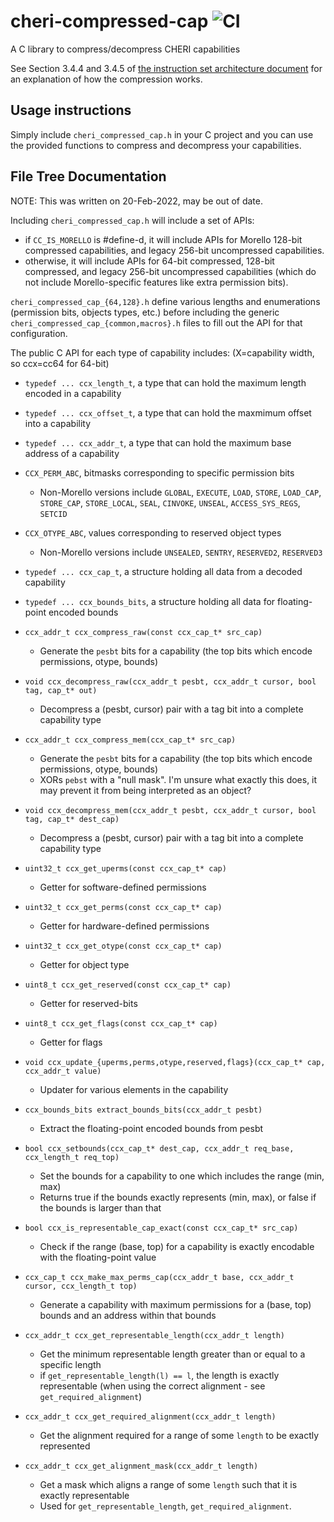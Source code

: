 # cheri-compressed-cap ![CI](https://github.com/CTSRD-CHERI/cheri-compressed-cap/workflows/C/C++%20CI/badge.svg)
A C library to compress/decompress CHERI capabilities

See Section 3.4.4 and 3.4.5 of [the instruction set architecture document](https://www.cl.cam.ac.uk/techreports/UCAM-CL-TR-927.pdf) for an explanation of how the compression works.

## Usage instructions
Simply include `cheri_compressed_cap.h` in your C project and you can use the provided functions to compress and decompress your capabilities.

## File Tree Documentation

NOTE: This was written on 20-Feb-2022, may be out of date.

Including `cheri_compressed_cap.h` will include a set of APIs:
- if `CC_IS_MORELLO` is #define-d, it will include APIs for Morello 128-bit compressed capabilities, and legacy 256-bit uncompressed capabilities.
- otherwise, it will include APIs for 64-bit compressed, 128-bit compressed, and legacy 256-bit uncompressed capabilities (which do not include Morello-specific features like extra permission bits).

`cheri_compressed_cap_{64,128}.h` define various lengths and enumerations (permission bits, objects types, etc.) before including the generic `cheri_compressed_cap_{common,macros}.h` files to fill out the API for that configuration.

The public C API for each type of capability includes: (X=capability width, so ccx=cc64 for 64-bit)
- `typedef ... ccx_length_t`, a type that can hold the maximum length encoded in a capability
- `typedef ... ccx_offset_t`, a type that can hold the maxmimum offset into a capability
- `typedef ... ccx_addr_t`, a type that can hold the maximum base address of a capability

- `CCX_PERM_ABC`, bitmasks corresponding to specific permission bits
  - Non-Morello versions include `GLOBAL`, `EXECUTE`, `LOAD`, `STORE`, `LOAD_CAP`, `STORE_CAP`, `STORE_LOCAL`, `SEAL`, `CINVOKE`, `UNSEAL`, `ACCESS_SYS_REGS`, `SETCID`

- `CCX_OTYPE_ABC`, values corresponding to reserved object types
  - Non-Morello versions include `UNSEALED`, `SENTRY`, `RESERVED2`, `RESERVED3`

- `typedef ... ccx_cap_t`, a structure holding all data from a decoded capability
- `typedef ... ccx_bounds_bits`, a structure holding all data for floating-point encoded bounds

- `ccx_addr_t ccx_compress_raw(const ccx_cap_t* src_cap)`
  - Generate the `pesbt` bits for a capability (the top bits which encode permissions, otype, bounds)
- `void ccx_decompress_raw(ccx_addr_t pesbt, ccx_addr_t cursor, bool tag, cap_t* out)`
  - Decompress a (pesbt, cursor) pair with a tag bit into a complete capability type
- `ccx_addr_t ccx_compress_mem(ccx_cap_t* src_cap)`
  - Generate the `pesbt` bits for a capability (the top bits which encode permissions, otype, bounds)
  - XORs `pebst` with a "null mask". I'm unsure what exactly this does, it may prevent it from being interpreted as an object?
- `void ccx_decompress_mem(ccx_addr_t pesbt, ccx_addr_t cursor, bool tag, cap_t* dest_cap)`
  - Decompress a (pesbt, cursor) pair with a tag bit into a complete capability type

- `uint32_t ccx_get_uperms(const ccx_cap_t* cap)`
  - Getter for software-defined permissions
- `uint32_t ccx_get_perms(const ccx_cap_t* cap)`
  - Getter for hardware-defined permissions
- `uint32_t ccx_get_otype(const ccx_cap_t* cap)`
  - Getter for object type
- `uint8_t ccx_get_reserved(const ccx_cap_t* cap)`
  - Getter for reserved-bits
- `uint8_t ccx_get_flags(const ccx_cap_t* cap)`
  - Getter for flags

- `void ccx_update_{uperms,perms,otype,reserved,flags}(ccx_cap_t* cap, ccx_addr_t value)`
  - Updater for various elements in the capability

- `ccx_bounds_bits extract_bounds_bits(ccx_addr_t pesbt)`
  - Extract the floating-point encoded bounds from pesbt
- `bool ccx_setbounds(ccx_cap_t* dest_cap, ccx_addr_t req_base, ccx_length_t req_top)`
  - Set the bounds for a capability to one which includes the range (min, max)
  - Returns true if the bounds exactly represents (min, max), or false if the bounds is larger than that
- `bool ccx_is_representable_cap_exact(const ccx_cap_t* src_cap)`
  - Check if the range (base, top) for a capability is exactly encodable with the floating-point value
- `ccx_cap_t ccx_make_max_perms_cap(ccx_addr_t base, ccx_addr_t cursor, ccx_length_t top)`
  - Generate a capability with maximum permissions for a (base, top) bounds and an address within that bounds
- `ccx_addr_t ccx_get_representable_length(ccx_addr_t length)`
  - Get the minimum representable length greater than or equal to a specific length
  - if `get_representable_length(l) == l`, the length is exactly representable (when using the correct alignment - see `get_required_alignment`)
- `ccx_addr_t ccx_get_required_alignment(ccx_addr_t length)`
  - Get the alignment required for a range of some `length` to be exactly represented
- `ccx_addr_t ccx_get_alignment_mask(ccx_addr_t length)`
  - Get a mask which aligns a range of some `length` such that it is exactly representable
  - Used for `get_representable_length`, `get_required_alignment`.
